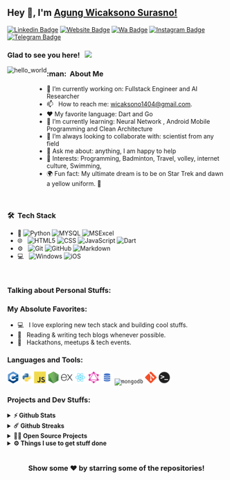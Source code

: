 ## Hey 👋, I'm [Agung Wicaksono Surasno!](https://github.com/Agungws/)

[![Linkedin Badge](https://img.shields.io/badge/-LinkedIn-0e76a8?style=flat-square&logo=Linkedin&logoColor=white)](https://www.linkedin.com/in/agung-wicaksono-surasno-7a73b6120/)
[![Website Badge](https://img.shields.io/badge/Website-3b5998?style=flat-square&logo=google-chrome&logoColor=white)](https://Agungws.github.io/)
[![Wa Badge](https://img.shields.io/badge/-Whatsapp-00acee?style=flat-square&logo=Whatsapp&logoColor=white)](https://wa.me/+6281233661927)
[![Instagram Badge](https://img.shields.io/badge/-Instagram-e4405f?style=flat-square&logo=Instagram&logoColor=white)](https://instagram.com/agungwicaksonos/)
[![Telegram Badge](https://img.shields.io/badge/-Telegram-0088cc?style=flat-square&logo=Telegram&logoColor=white)](https://t.me/Agungwicaksonos)

### Glad to see you here! &nbsp; ![](https://visitor-badge.glitch.me/badge?page_id=iampavangandhi.iampavangandhi&style=flat-square&color=0088cc)

<img align="left" height="270px" alt="hello_world" src="pic.png" />

<h3> :man: &nbsp;About Me </h3>

- 🔭 I’m currently working on: Fullstack Engineer and AI Researcher
- 📫 &nbsp; How to reach me: wicaksono1404@gmail.com.
- ❤️ My favorite language: Dart and Go 
- 🌱 I’m currently learning: Neural Network , Android Mobile Programming and Clean Architecture
- 👯 I’m always looking to collaborate with: scientist from any field
- 💬 Ask me about: anything, I am happy to help 
- 💜 Interests: Programming, Badminton, Travel, volley, internet culture, Swimming,
- 🌍 Fun fact: My ultimate dream is to be on Star Trek and dawn a yellow uniform. 🖖

<br/>

<h3> 🛠 &nbsp;Tech Stack</h3>

- :space_invader:
  ![Python](https://img.shields.io/badge/Python-14354C?style=for-the-badge&logo=python&logoColor=white)
  ![MYSQL](https://img.shields.io/badge/MYSQL-316192?style=for-the-badge&logo=mysql&logoColor=white) 
  ![MSExcel](https://img.shields.io/badge/Microsoft_Excel-217346?style=for-the-badge&logo=microsoft-excel&logoColor=white) 
- 🌐 &nbsp;
  ![HTML5](https://img.shields.io/badge/HTML5-E34F26?style=for-the-badge&logo=html5&logoColor=white)
  ![CSS](https://img.shields.io/badge/CSS-239120?&style=for-the-badge&logo=css3&logoColor=white)
  ![JavaScript](https://img.shields.io/badge/JavaScript-323330?style=for-the-badge&logo=javascript&logoColor=F7DF1E)
  ![Dart](https://img.shields.io/badge/Dart-323330?style=for-the-badge&logo=dart&logoColor=F7DF1E)
- ⚙️ &nbsp;
  ![Git](https://img.shields.io/badge/Git-F05032?style=for-the-badge&logo=git&logoColor=white)
  ![GitHub](https://img.shields.io/badge/GitHub-100000?style=for-the-badge&logo=github&logoColor=white)
  ![Markdown](https://img.shields.io/badge/Markdown-000000?style=for-the-badge&logo=markdown&logoColor=white)
- 💻 &nbsp;
  ![Windows](https://img.shields.io/badge/Windows-0078D6?style=for-the-badge&logo=windows&logoColor=white)
  ![iOS](https://img.shields.io/badge/iOS-000000?style=for-the-badge&logo=ios&logoColor=white)


<br/>

### Talking about Personal Stuffs:


### My Absolute Favorites:

- 💻 &nbsp; I love exploring new tech stack and building cool stuffs.
- 📰 &nbsp; Reading & writing tech blogs whenever possible.
- 🍕 &nbsp; Hackathons, meetups & tech events.

### Languages and Tools:

<code><img height="27" src="https://raw.githubusercontent.com/github/explore/80688e429a7d4ef2fca1e82350fe8e3517d3494d/topics/cpp/cpp.png" alt="cpp"></code>
<code><img height="27" src="https://raw.githubusercontent.com/github/explore/80688e429a7d4ef2fca1e82350fe8e3517d3494d/topics/python/python.png" alt="python"></code>
<code><img height="27" src="https://raw.githubusercontent.com/github/explore/80688e429a7d4ef2fca1e82350fe8e3517d3494d/topics/javascript/javascript.png" alt="javascript"></code>
<code><img height="27" src="https://raw.githubusercontent.com/github/explore/80688e429a7d4ef2fca1e82350fe8e3517d3494d/topics/nodejs/nodejs.png" alt="nodejs"></code>
<code><img height="27" src="https://raw.githubusercontent.com/devicons/devicon/master/icons/express/express-original.svg" alt="expressjs"></code>
<code><img height="27" src="https://raw.githubusercontent.com/github/explore/80688e429a7d4ef2fca1e82350fe8e3517d3494d/topics/react/react.png" alt="react"></code>
<code><img height="27" src="https://raw.githubusercontent.com/github/explore/80688e429a7d4ef2fca1e82350fe8e3517d3494d/topics/graphql/graphql.png" alt="graphql"></code>
<code><img height="27" src="https://raw.githubusercontent.com/github/explore/80688e429a7d4ef2fca1e82350fe8e3517d3494d/topics/sql/sql.png" alt="sql"></code>
<code><img height="27" src="https://encrypted-tbn0.gstatic.com/images?q=tbn%3AANd9GcSTTzPAw-55ssm1Im594xYZ9eRQu2JylrkYLg&usqp=CAU" alt="mongodb"></code>
<code><img height="27" src="https://raw.githubusercontent.com/devicons/devicon/master/icons/git/git-original.svg" alt="git"></code>
<code><img height="27" src="https://raw.githubusercontent.com/github/explore/80688e429a7d4ef2fca1e82350fe8e3517d3494d/topics/terminal/terminal.png" alt="terminal"></code>

<!--
<code><img height="25" src="https://raw.githubusercontent.com/github/explore/80688e429a7d4ef2fca1e82350fe8e3517d3494d/topics/sass/sass.png" alt="sass"></code>
-->

### Projects and Dev Stuffs:

<details>	
  <summary><b>⚡ Github Stats</b></summary>

  <br />
  <img height="180em" src="https://github-readme-stats.vercel.app/api?username=Agungw14&show_icons=true&hide_border=true&&count_private=true&include_all_commits=true" />
  <img height="180em" src="https://github-readme-stats.vercel.app/api/top-langs/?username=Agungw14&exclude_repo=KNN-Image-Classification&show_icons=true&hide_border=true&layout=compact&langs_count=8"/>
</details>

<details>	
  <summary><b>☄️ Github Streaks</b></summary>

  <br />
<!--   <img height="180em" src="https://github-readme-streak-stats.herokuapp.com/?user=Agungws&hide_border=true" /> -->
</details>

<details>
  <summary><b>🧑‍🚀 Open Source Projects</b></summary>

  <br />
  <table>
    <thead align="center">
      <tr border: none;>
	      <td><b>💻 Projects</b></td>
      </tr>
    </thead>
    <tbody>
      <tr>
	<td><a href="https://github.com/Agungws/Gitwar"><b>🛂 Safecosy</b></a></td>
      </tr>
      <tr>
	<td><a href="https://github.com/Agungws/Etalase"><b>📱 Etalase</b></a></td>
      </tr>
      <tr>
	<td><a href="https://github.com/Agungws/LSystem"><b>💻 Logistic System</b></a></td>
      </tr>
    </tbody>
  </table>
  <br />
</details>
 
<details>	
  <br />
  <summary><b>⚙️ Things I use to get stuff done</b></summary>
  	<ul>
  	   <li><b>OS:</b> Mac OS X</li>
	    <li><b>Laptop: </b> MacBook Pro </li>
  	    <li><b>Browser: </b> Firefox Web Browser</li>
	    <li><b>Terminal: </b> ZSH: Oh My Zsh (PowerLevel10k)</li>
	    <li><b>Code Editor:</b> VSCode - The best editor out there.</li>
	    <li><b>To Stay Updated:</b> Github, Medium, Linkedin.</li>
	    <br />
	⚛️ Checkout My VSCode Configrations <a href="https://gist.github.com/Agungws/039b1dc5a7cdcb007ab3691814d53130">Here</a>.
	</ul>	
</details>

#

<div align="center">

### Show some ❤️ by starring some of the repositories!

</div>
